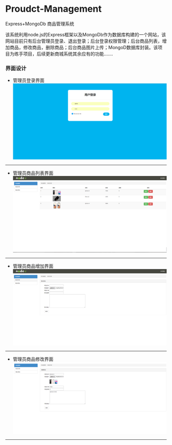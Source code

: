 # Proudct-Management
Express+MongoDb 商品管理系统

该系统利用node.js的Express框架以及MongoDb作为数据库构建的一个网站，该网站目前只有后台管理员登录、退出登录；后台登录权限管理；后台商品列表，增加商品，修改商品，删除商品；后台商品图片上传；MongoD数据库封装。该项目为练手项目，后续更新商城系统其余应有的功能.......

### 界面设计
- 管理员登录界面
  ![image](https://github.com/zbMokite/Proudct-Management/blob/master/img/%E7%99%BB%E5%BD%95.png)
----------
- 管理员商品列表界面
  ![image](https://github.com/zbMokite/Proudct-Management/blob/master/img/%E5%95%86%E5%93%81%E7%95%8C%E9%9D%A2.png)
----------
- 管理员商品增加界面
  ![image](https://github.com/zbMokite/Proudct-Management/blob/master/img/%E6%96%B0%E5%A2%9E%E5%95%86%E5%93%81%E7%95%8C%E9%9D%A2.png)
----------
- 管理员商品修改界面
  ![image](https://github.com/zbMokite/Proudct-Management/blob/master/img/%E4%BF%AE%E6%94%B9%E5%95%86%E5%93%81%E7%95%8C%E9%9D%A2.png)
----------
